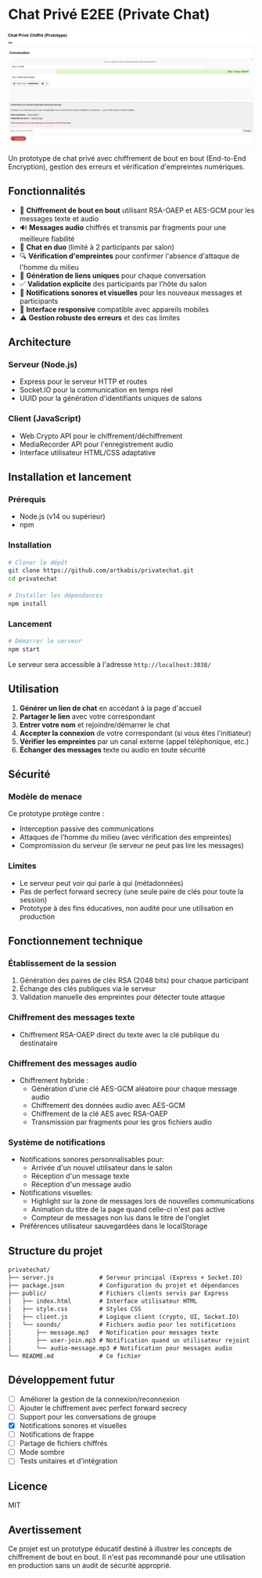 # Chat Privé E2EE (Private Chat)

[![GitHub Repository](screen.jpg)](https://github.com/artkabis/privatechat)

Un prototype de chat privé avec chiffrement de bout en bout (End-to-End Encryption), gestion des erreurs et vérification d'empreintes numériques.

## Fonctionnalités

- 🔐 **Chiffrement de bout en bout** utilisant RSA-OAEP et AES-GCM pour les messages texte et audio
- 🔊 **Messages audio** chiffrés et transmis par fragments pour une meilleure fiabilité
- 👥 **Chat en duo** (limité à 2 participants par salon)
- 🔍 **Vérification d'empreintes** pour confirmer l'absence d'attaque de l'homme du milieu
- 🔗 **Génération de liens uniques** pour chaque conversation
- ✅ **Validation explicite** des participants par l'hôte du salon
- 🔔 **Notifications sonores et visuelles** pour les nouveaux messages et participants
- 📱 **Interface responsive** compatible avec appareils mobiles
- ⚠️ **Gestion robuste des erreurs** et des cas limites

## Architecture

### Serveur (Node.js)
- Express pour le serveur HTTP et routes
- Socket.IO pour la communication en temps réel
- UUID pour la génération d'identifiants uniques de salons

### Client (JavaScript)
- Web Crypto API pour le chiffrement/déchiffrement
- MediaRecorder API pour l'enregistrement audio
- Interface utilisateur HTML/CSS adaptative

## Installation et lancement

### Prérequis
- Node.js (v14 ou supérieur)
- npm

### Installation
```bash
# Cloner le dépôt
git clone https://github.com/artkabis/privatechat.git
cd privatechat

# Installer les dépendances
npm install
```

### Lancement
```bash
# Démarrer le serveur
npm start
```

Le serveur sera accessible à l'adresse `http://localhost:3838/`

## Utilisation

1. **Générer un lien de chat** en accédant à la page d'accueil
2. **Partager le lien** avec votre correspondant
3. **Entrer votre nom** et rejoindre/démarrer le chat
4. **Accepter la connexion** de votre correspondant (si vous êtes l'initiateur)
5. **Vérifier les empreintes** par un canal externe (appel téléphonique, etc.)
6. **Échanger des messages** texte ou audio en toute sécurité

## Sécurité

### Modèle de menace
Ce prototype protège contre :
- Interception passive des communications
- Attaques de l'homme du milieu (avec vérification des empreintes)
- Compromission du serveur (le serveur ne peut pas lire les messages)

### Limites
- Le serveur peut voir qui parle à qui (métadonnées)
- Pas de perfect forward secrecy (une seule paire de clés pour toute la session)
- Prototype à des fins éducatives, non audité pour une utilisation en production

## Fonctionnement technique

### Établissement de la session
1. Génération des paires de clés RSA (2048 bits) pour chaque participant
2. Échange des clés publiques via le serveur
3. Validation manuelle des empreintes pour détecter toute attaque

### Chiffrement des messages texte
- Chiffrement RSA-OAEP direct du texte avec la clé publique du destinataire

### Chiffrement des messages audio
- Chiffrement hybride :
  - Génération d'une clé AES-GCM aléatoire pour chaque message audio
  - Chiffrement des données audio avec AES-GCM
  - Chiffrement de la clé AES avec RSA-OAEP
  - Transmission par fragments pour les gros fichiers audio

### Système de notifications
- Notifications sonores personnalisables pour:
  - Arrivée d'un nouvel utilisateur dans le salon
  - Réception d'un message texte
  - Réception d'un message audio
- Notifications visuelles:
  - Highlight sur la zone de messages lors de nouvelles communications
  - Animation du titre de la page quand celle-ci n'est pas active
  - Compteur de messages non lus dans le titre de l'onglet
- Préférences utilisateur sauvegardées dans le localStorage

## Structure du projet

```
privatechat/
├── server.js             # Serveur principal (Express + Socket.IO)
├── package.json          # Configuration du projet et dépendances
├── public/               # Fichiers clients servis par Express
│   ├── index.html        # Interface utilisateur HTML
│   ├── style.css         # Styles CSS
│   ├── client.js         # Logique client (crypto, UI, Socket.IO)
│   └── sounds/           # Fichiers audio pour les notifications
│       ├── message.mp3   # Notification pour messages texte
│       ├── user-join.mp3 # Notification quand un utilisateur rejoint
│       └── audio-message.mp3 # Notification pour messages audio
└── README.md             # Ce fichier
```

## Développement futur

- [ ] Améliorer la gestion de la connexion/reconnexion
- [ ] Ajouter le chiffrement avec perfect forward secrecy
- [ ] Support pour les conversations de groupe
- [x] Notifications sonores et visuelles
- [ ] Notifications de frappe
- [ ] Partage de fichiers chiffrés
- [ ] Mode sombre
- [ ] Tests unitaires et d'intégration

## Licence

MIT

## Avertissement

Ce projet est un prototype éducatif destiné à illustrer les concepts de chiffrement de bout en bout. Il n'est pas recommandé pour une utilisation en production sans un audit de sécurité approprié.